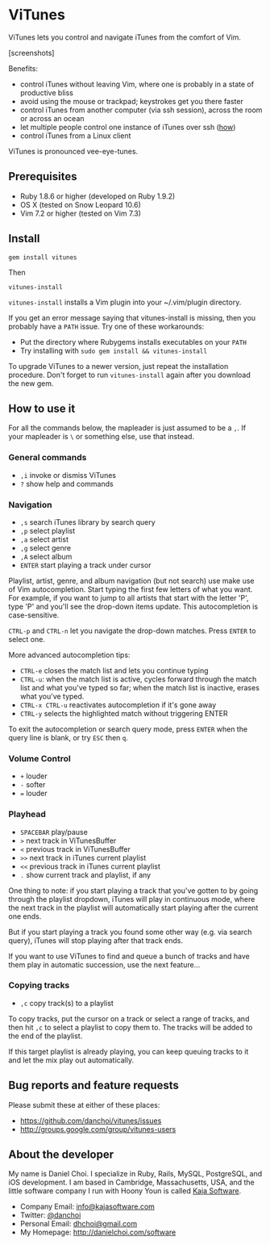 # ViTunes

ViTunes lets you control and navigate iTunes from the comfort of Vim.

[screenshots]

Benefits:

* control iTunes without leaving Vim, where one is probably in a state of productive bliss
* avoid using the mouse or trackpad; keystrokes get you there faster
* control iTunes from another computer (via ssh session), across the room or across an ocean
* let multiple people control one instance of iTunes over ssh ([how][multi]) 
* control iTunes from a Linux client

[multi]:https://github.com/danchoi/vitunes/wiki

ViTunes is pronounced vee-eye-tunes.

## Prerequisites

* Ruby 1.8.6 or higher (developed on Ruby 1.9.2)
* OS X (tested on Snow Leopard 10.6)
* Vim 7.2 or higher (tested on Vim 7.3)

## Install

    gem install vitunes

Then

    vitunes-install

`vitunes-install` installs a Vim plugin into your ~/.vim/plugin
directory. 

If you get an error message saying that vitunes-install is missing, then you
probably have a `PATH` issue. Try one of these workarounds:

* Put the directory where Rubygems installs executables on your `PATH`
* Try installing with `sudo gem install && vitunes-install`

To upgrade ViTunes to a newer version, just repeat the installation procedure.
Don't forget to run `vitunes-install` again after you download the new gem.

## How to use it 

For all the commands below, the mapleader is just assumed to be a `,`. If your
mapleader is `\` or something else, use that instead.

### General commands

* `,i` invoke or dismiss ViTunes 
* `?` show help and commands

### Navigation

* `,s` search iTunes library by search query
* `,p` select playlist
* `,a` select artist
* `,g` select genre
* `,A` select album
* `ENTER` start playing a track under cursor

Playlist, artist, genre, and album navigation (but not search) use make use of
Vim autocompletion. Start typing the first few letters of what you want. For
example, if you want to jump to all artists that start with the letter 'P',
type 'P' and you'll see the drop-down items update. This autocompletion is
case-sensitive.

`CTRL-p` and `CTRL-n` let you navigate the drop-down matches. Press `ENTER` to select
one.

More advanced autocompletion tips:

* `CTRL-e` closes the match list and lets you continue typing
* `CTRL-u`: when the match list is active, cycles forward through the match
  list and what you've typed so far; when the match list is inactive, erases
  what you've typed.
* `CTRL-x CTRL-u` reactivates autocompletion if it's gone away
* `CTRL-y` selects the highlighted match without triggering ENTER

To exit the autocompletion or search query mode, press `ENTER` when the query
line is blank, or try `ESC` then `q`. 

### Volume Control

* `+` louder
* `-` softer
* `=` louder

### Playhead

* `SPACEBAR` play/pause
* `>` next track in ViTunesBuffer
* `<` previous track in ViTunesBuffer
* `>>` next track in iTunes current playlist
* `<<` previous track in iTunes current playlist
* `.` show current track and playlist, if any

One thing to note: if you start playing a track that you've gotten to by going
through the playlist dropdown, iTunes will play in continuous mode, where the
next track in the playlist will automatically start playing after the current
one ends.

But if you start playing a track you found some other way (e.g. via search
query), iTunes will stop playing after that track ends.

If you want to use ViTunes to find and queue a bunch of tracks and have them play 
in automatic succession, use the next feature...

### Copying tracks

* `,c` copy track(s) to a playlist

To copy tracks, put the cursor on a track or select a range of tracks,
and then hit `,c` to select a playlist to copy them to. The tracks will be
added to the end of the playlist.

If this target playlist is already playing, you can keep queuing tracks to it
and let the mix play out automatically.

## Bug reports and feature requests

Please submit these at either of these places:

* <https://github.com/danchoi/vitunes/issues>
* <http://groups.google.com/group/vitunes-users>

## About the developer

My name is Daniel Choi. I specialize in Ruby, Rails, MySQL, PostgreSQL, and iOS
development. I am based in Cambridge, Massachusetts, USA, and the little
software company I run with Hoony Youn is called [Kaja Software](http://kajasoftware.com). 

* Company Email: info@kajasoftware.com
* Twitter: [@danchoi][twitter] 
* Personal Email: dhchoi@gmail.com  
* My Homepage: <http://danielchoi.com/software>

[twitter]:http://twitter.com/#!/danchoi


